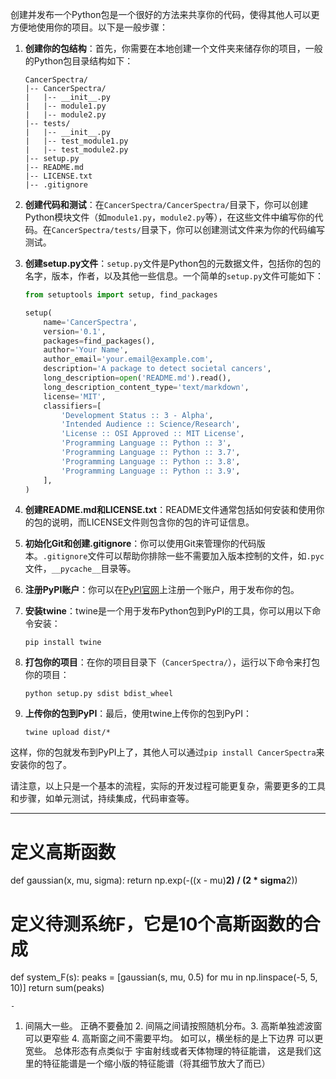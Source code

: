 创建并发布一个Python包是一个很好的方法来共享你的代码，使得其他人可以更方便地使用你的项目。以下是一般步骤：

1. **创建你的包结构**：首先，你需要在本地创建一个文件夹来储存你的项目，一般的Python包目录结构如下：

    ```
    CancerSpectra/
    |-- CancerSpectra/
    |   |-- __init__.py
    |   |-- module1.py
    |   |-- module2.py
    |-- tests/
    |   |-- __init__.py
    |   |-- test_module1.py
    |   |-- test_module2.py
    |-- setup.py
    |-- README.md
    |-- LICENSE.txt
    |-- .gitignore
    ```

2. **创建代码和测试**：在`CancerSpectra/CancerSpectra/`目录下，你可以创建Python模块文件（如`module1.py`，`module2.py`等），在这些文件中编写你的代码。在`CancerSpectra/tests/`目录下，你可以创建测试文件来为你的代码编写测试。

3. **创建setup.py文件**：`setup.py`文件是Python包的元数据文件，包括你的包的名字，版本，作者，以及其他一些信息。一个简单的`setup.py`文件可能如下：

    ```python
    from setuptools import setup, find_packages

    setup(
        name='CancerSpectra',
        version='0.1',
        packages=find_packages(),
        author='Your Name',
        author_email='your.email@example.com',
        description='A package to detect societal cancers',
        long_description=open('README.md').read(),
        long_description_content_type='text/markdown',
        license='MIT',
        classifiers=[
            'Development Status :: 3 - Alpha',
            'Intended Audience :: Science/Research',
            'License :: OSI Approved :: MIT License',
            'Programming Language :: Python :: 3',
            'Programming Language :: Python :: 3.7',
            'Programming Language :: Python :: 3.8',
            'Programming Language :: Python :: 3.9',
        ],
    )
    ```

4. **创建README.md和LICENSE.txt**：README文件通常包括如何安装和使用你的包的说明，而LICENSE文件则包含你的包的许可证信息。

5. **初始化Git和创建.gitignore**：你可以使用Git来管理你的代码版本。`.gitignore`文件可以帮助你排除一些不需要加入版本控制的文件，如`.pyc`文件，`__pycache__`目录等。

6. **注册PyPI账户**：你可以在[PyPI官网](https://pypi.org/)上注册一个账户，用于发布你的包。

7. **安装twine**：twine是一个用于发布Python包到PyPI的工具，你可以用以下命令安装：

    ```
    pip install twine
    ```

8. **打包你的项目**：在你的项目目录下（`CancerSpectra/`），运行以下命令来打包你的项目：

    ```
    python setup.py sdist bdist_wheel
    ```

9. **上传你的包到PyPI**：最后，使用twine上传你的包到PyPI：

    ```
    twine upload dist/*
    ```

这样，你的包就发布到PyPI上了，其他人可以通过`pip install CancerSpectra`来安装你的包了。

请注意，以上只是一个基本的流程，实际的开发过程可能更复杂，需要更多的工具和步骤，如单元测试，持续集成，代码审查等。

---
# 定义高斯函数
def gaussian(x, mu, sigma):
    return np.exp(-((x - mu)**2) / (2 * sigma**2))

# 定义待测系统F，它是10个高斯函数的合成
def system_F(s):
    peaks = [gaussian(s, mu, 0.5) for mu in np.linspace(-5, 5, 10)]
    return sum(peaks)

    -
1. 间隔大一些。 正确不要叠加  2. 间隔之间请按照随机分布。3. 高斯单独滤波窗可以更窄些                    4.  高斯窗之间不需要平均。 如可以，横坐标的是上下边界 可以更宽些。 总体形态有点类似于 宇宙射线或者天体物理的特征能谱， 这是我们这里的特征能谱是一个缩小版的特征能谱（将其细节放大了而已）

